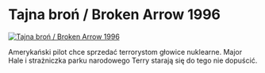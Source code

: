 Tajna broń / Broken Arrow 1996 
=============
[![Tajna broń / Broken Arrow 1996 ](http://vidos.pl/images/player.gif)](http://vidos.pl/tajna-bron-broken-arrow-1996)

 Amerykański pilot chce sprzedać terrorystom głowice nuklearne. Major Hale i strażniczka parku narodowego Terry starają się do tego nie dopuścić.
